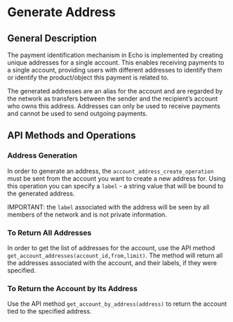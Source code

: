 # Generate Address

## General Description

The payment identification mechanism in Echo is implemented by creating unique addresses for a single account. This enables receiving payments to a single account, providing users with different addresses to identify them or identify the product/object this payment is related to.

The generated addresses are an alias for the account and are regarded by the network as transfers between the sender and the recipient’s account who owns this address. Addresses can only be used to receive payments and cannot be used to send outgoing payments.

## API Methods and Operations

### Address Generation

In order to generate an address, the `account_address_create_operation` must be sent from the account you want to create a new address for. Using this operation you can specify a `label` - a string value that will be bound to the generated address.

IMPORTANT: the `label` associated with the address will be seen by all members of the network and is not private information.

### To Return All Addresses

In order to get the list of addresses for the account, use the API method `get_account_addresses(account_id,from,limit)`. The method will return all the addresses associated with the account, and their labels, if they were specified.

### To Return the Account by Its Address

Use the API method `get_account_by_address(address)` to return the account tied to the specified address.

